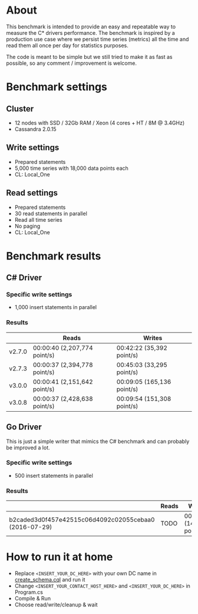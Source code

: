 # About
This benchmark is intended to provide an easy and repeatable way to measure the C* drivers performance.
The benchmark is inspired by a production use case where we persist time series (metrics) all the time and read them all once per day for statistics purposes.

The code is meant to be simple but we still tried to make it as fast as possible, so any comment / improvement is welcome.


# Benchmark settings
## Cluster
 - 12 nodes with SSD / 32Gb RAM / Xeon (4 cores + HT / 8M @ 3.4GHz)
 - Cassandra 2.0.15

## Write settings
 - Prepared statements
 - 5,000 time series with 18,000 data points each
 - CL: Local_One

## Read settings
 - Prepared statements
 - 30 read statements in parallel
 - Read all time series
 - No paging
 - CL: Local_One

# Benchmark results 
## C# Driver
### Specific write settings
 - 1,000 insert statements in parallel

### Results

|        | Reads                        | Writes                     |
|--------|------------------------------|----------------------------|
| v2.7.0 | 00:00:40 (2,207,774 point/s) | 00:42:22 (35,392 point/s)  |
| v2.7.3 | 00:00:37 (2,394,778 point/s) | 00:45:03 (33,295 point/s)  |
| v3.0.0 | 00:00:41 (2,151,642 point/s) | 00:09:05 (165,136 point/s) |
| v3.0.8 | 00:00:37 (2,428,638 point/s) | 00:09:54 (151,308 point/s) |

## Go Driver
This is just a simple writer that mimics the C# benchmark and can probably be improved a lot.

### Specific write settings
 - 500 insert statements in parallel

### Results

|                                                       | Reads                        | Writes                     |
|-------------------------------------------------------|------------------------------|----------------------------|
| b2caded3d0f457e42515c06d4092c02055cebaa0 (2016-07-29) |            TODO              | 00:10:26 (143,766 point/s) |


# How to run it at home
 - Replace `<INSERT_YOUR_DC_HERE>` with your own DC name in [create_schema.cql](https://github.com/Abc-Arbitrage/cassandra-csharp-benchmark/blob/master/create_schema.cql) and run it
 - Change `<INSERT_YOUR_CONTACT_HOST_HERE>` and `<INSERT_YOUR_DC_HERE>` in Program.cs
 - Compile & Run
 - Choose read/write/cleanup & wait
